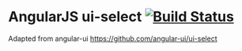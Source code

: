 # AngularJS ui-select [![Build Status](https://travis-ci.org/reifi/ui-select.svg?branch=master)](https://travis-ci.org/reifi/ui-select)

Adapted from angular-ui https://github.com/angular-ui/ui-select

